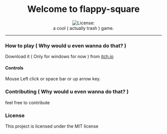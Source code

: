 <div align="center">
<h1 align="center">Welcome to flappy-square</h1>
<img alt="License: " src="https://img.shields.io/badge/License--blue" /><br>
a cool ( actually trash ) game.
</div>

***

### How to play ( Why would u even wanna do that? )
Download it ( Only for windows for now ) from [itch.io](https://kekda-is-cool.itch.io/flappy-square)

#### Controls
Mouse Left click or space bar or up arrow key.

### Contributing ( Why would u even wanna do that? )
feel free to contribute

### License
This project is licensed under the MIT license